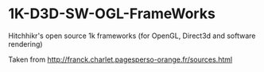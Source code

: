 # 1K-D3D-SW-OGL-FrameWorks

Hitchhikr's open source 1k frameworks (for OpenGL, Direct3d and software rendering)

Taken from http://franck.charlet.pagesperso-orange.fr/sources.html
